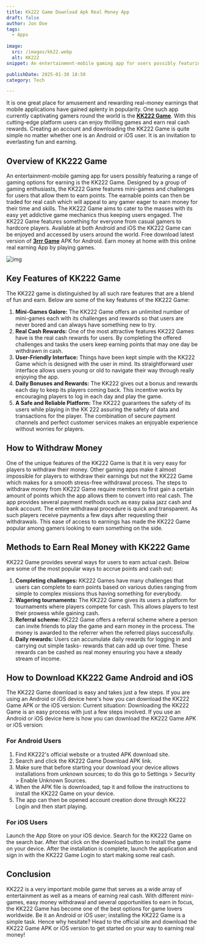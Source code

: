 ```yaml
---
title: Kk222 Game Download Apk Real Money App
draft: false
author: Jon Doe 
tags:
  - Apps
    
image:
  src: /images/kk22.webp
  alt: KK222
snippet: An entertainment-mobile gaming app for users possibly featuring a range of gaming options for earning is the KK222 Game.

publishDate: 2025-01-30 18:50
category: Tech

---
```


It is one great place for amusement and rewarding real-money earnings that mobile applications have gained aplenty in popularity. One such app currently captivating gamers round the world is the [**KK222 Game**](https://kk222game.org/). With this cutting-edge platform users can enjoy thrilling games and earn real cash rewards. Creating an account and downloading the KK222 Game is quite simple no matter whether one is an Android or iOS user. It is an invitation to everlasting fun and earning.

## Overview of KK222 Game ##
An entertainment-mobile gaming app for users possibly featuring a range of gaming options for earning is the KK222 Game. Designed by a group of gaming enthusiasts, the KK222 Game features mini-games and challenges for users that allow them to earn points. The earnable points can then be traded for real cash which will appeal to any gamer eager to earn money for their time and skills. The KK222 Game aims to cater to the masses with its easy yet addictive game mechanics thus keeping users engaged. The KK222 Game features something for everyone from casual gamers to hardcore players. Available at both Android and iOS the KK222 Game can be enjoyed and accessed by users around the world. Free download latest version of [**3rrr Game**](https://3rrgamedownload.com/) APK for Android. Earn money at home with this online real earning App by playing games.

![img](/images/kk22.webp)

## Key Features of KK222 Game ##
The KK222 game is distinguished by all such rare features that are a blend of fun and earn. Below are some of the key features of the KK222 Game: 

1. **Mini-Games Galore:** The KK222 Game offers an unlimited number of mini-games each with its challenges and rewards so that users are never bored and can always have something new to try.   
2. **Real Cash Rewards:** One of the most attractive features KK222 Games have is the real cash rewards for users. By completing the offered challenges and tasks the users keep earning points that may one day be withdrawn in cash.   
3. **User-Friendly Interface:** Things have been kept simple with the KK222 Game which is designed with the user in mind. Its straightforward user interface allows users young or old to navigate their way through really enjoying the app.   
4. **Daily Bonuses and Rewards:** The KK222 gives out a bonus and rewards each day to keep its players coming back. This incentive works by encouraging players to log in each day and play the game.   
5. **A Safe and Reliable Platform:** The KK222 guarantees the safety of its users while playing in the KK 222 assuring the safety of data and transactions for the player. The combination of secure payment channels and perfect customer services makes an enjoyable experience without worries for players.  

## How to Withdraw Money ##
One of the unique features of the KK222 Game is that it is very easy for players to withdraw their money. Other gaming apps make it almost impossible for players to withdraw their earnings but not the KK222 Game which makes for a smooth stress-free withdrawal process. The steps to withdraw money from KK222 Game require members to first gain a certain amount of points which the app allows them to convert into real cash. The app provides several payment methods such as easy paisa jazz cash and bank account. The entire withdrawal procedure is quick and transparent. As such players receive payments a few days after requesting their withdrawals. This ease of access to earnings has made the KK222 Game popular among gamers looking to earn something on the side.

## Methods to Earn Real Money with KK222 Game ##
KK222 Game provides several ways for users to earn actual cash. Below are some of the most popular ways to accrue points and cash out:

1. **Completing challenges:** KK222 Games have many challenges that users can complete to earn points based on various duties ranging from simple to complex missions thus having something for everybody.  
2. **Wagering tournaments:** The KK222 Game gives its users a platform for tournaments where players compete for cash. This allows players to test their prowess while gaining cash.  
3. **Referral scheme:** KK222 Game offers a referral scheme where a person can invite friends to play the game and earn money in the process. The money is awarded to the referrer when the referred plays successfully.  
4. **Daily rewards:** Users can accumulate daily rewards for logging in and carrying out simple tasks- rewards that can add up over time. These rewards can be cashed as real money ensuring you have a steady stream of income.

## How to Download KK222 Game Android and iOS ##
The KK222 Game download is easy and takes just a few steps. If you are using an Android or iOS device here's how you can download the KK222 Game APK or the iOS version: Current situation: Downloading the KK222 Game is an easy process with just a few steps involved. If you use an Android or iOS device here is how you can download the KK222 Game APK or iOS version:
### For Android Users ###
1. Find KK222's official website or a trusted APK download site.  
2. Search and click the KK222 Game Download APK link.  
3. Make sure that before starting your download your device allows installations from unknown sources; to do this go to Settings \> Security \> Enable Unknown Sources.  
4. When the APK file is downloaded, tap it and follow the instructions to install the KK222 Game on your device.  
5. The app can then be opened account creation done through KK222 Login and then start playing.

### For iOS Users ###
Launch the App Store on your iOS device. Search for the KK222 Game on the search bar. After that click on the download button to install the game on your device. After the installation is complete, launch the application and sign in with the KK222 Game Login to start making some real cash.
## Conclusion ##
KK222 is a very important mobile game that serves as a wide array of entertainment as well as a means of earning real cash. With different mini-games, easy money withdrawal and several opportunities to earn in focus, the KK222 Game has become one of the best options for game lovers worldwide. Be it an Android or iOS user; installing the KK222 Game is a simple task. Hence why hesitate? Head to the official site and download the KK222 Game APK or iOS version to get started on your way to earning real money\!
